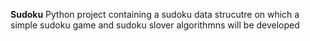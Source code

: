 **Sudoku**
Python project containing a sudoku data strucutre on which a simple sudoku game and sudoku slover algorithmns will be developed

